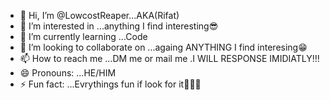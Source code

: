 - 👋 Hi, I’m @LowcostReaper...AKA(Rifat)
- 👀 I’m interested in ...anything I find interesting😎
- 🌱 I’m currently learning ...Code
- 💞️ I’m looking to collaborate on ...againg ANYTHING I find interesing😁
- 📫 How to reach me ...DM me or mail me .I WILL RESPONSE IMIDIATLY!!!
- 😄 Pronouns: ...HE/HIM
- ⚡ Fun fact: ...Evrythings fun if look for it🎉😉🤞

